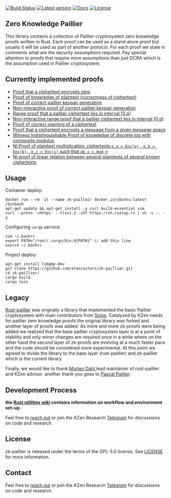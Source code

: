 [![Build Status](https://travis-ci.com/ZenGo-X/zk-paillier.svg?branch=master)](https://travis-ci.com/ZenGo-X/zk-paillier)
[![Latest version](https://img.shields.io/crates/v/zk-paillier.svg)](https://crates.io/crates/zk-paillier)
[![Docs](https://docs.rs/zk-paillier/badge.svg)](https://docs.rs/zk-paillier)
[![License](https://img.shields.io/crates/l/zk-paillier)](LICENSE)

Zero Knowledge Paillier
-------------------
This library contains a collection of Paillier cryptosystem zero knowledge proofs written in Rust. 
Each proof can be used as a stand alone proof but usually it will be used as part of another protocol. 
For each proof we state in comments what are the security assumptions required. Pay special attention to proofs that require more assumptions than just DCRA which is the assumption used in Paillier cryptosystem.

Currently implemented proofs
-------------------

* [Proof that a ciphertext encrypts zero](https://github.com/ZenGo-X/zk-paillier/blob/master/src/zkproofs/zero_enc_proof.rs)
* [Proof of knowledge of plaintext (correctness of ciphertext)](https://github.com/ZenGo-X/zk-paillier/blob/master/src/zkproofs/correct_ciphertext.rs#L109)
* [Proof of correct paillier keypair generation](https://github.com/ZenGo-X/zk-paillier/blob/master/src/zkproofs/correct_key.rs)
* [Non-interactive proof of correct paillier keypair generation](https://github.com/ZenGo-X/zk-paillier/blob/master/src/zkproofs/correct_key_ni.rs)
* [Range proof that a paillier ciphertext lies in interval [0,q]](https://github.com/ZenGo-X/zk-paillier/blob/master/src/zkproofs/range_proof.rs)
* [Non-interactive range proof that a paillier ciphertext lies in interval [0,q]](https://github.com/ZenGo-X/zk-paillier/blob/master/src/zkproofs/range_proof_ni.rs)
* [Proof of correct opening of a ciphertext](https://github.com/ZenGo-X/zk-paillier/blob/master/src/zkproofs/correct_opening.rs)
* [Proof that a ciphertext encrypts a message from a given message space](https://github.com/ZenGo-X/zk-paillier/blob/master/src/zkproofs/correct_message.rs)
* [Witness Indistinguishable Proof of knowledge of discrete log with composite modulus](https://github.com/ZenGo-X/zk-paillier/blob/master/src/zkproofs/wi_dlog_proof.rs)
* [NI Proof of plaintext multiplication: ciphertexts `e_a = Enc(a), e_b = Enc(b), e_c = Enc(c)` such that `ab = c mod n`](https://github.com/ZenGo-X/zk-paillier/blob/master/src/zkproofs/multiplication_proof.rs)
* [NI proof of linear relation between several plaintexts of several known ciphertexts](https://github.com/ZenGo-X/zk-paillier/blob/master/src/zkproofs/verlin_proof.rs)

Usage
-------------------
Container deploy:
```shell
docker run --rm -it --name zk-pailleir docker.io/ubuntu:latest /binbash
apt-get update && apt-get install -y curl build-essential vim
curl --proto '=https' --tlsv1.2 -sSf https://sh.rustup.rs | sh -s -- -y
```
Configuring `cargo` service:
```shell
vim ~/.bashrc
export PATH="/root/.cargo/bin:${PATH}" // add this line
source ~/.bashrc
```

Project deploy:
```shell
apt-get install libgmp-dev
git clone https://github.com/alexcostars/zk-paillier.git
cd zk-paillier/
cargo build
cargo test
```


Legacy 
-------------------
[Rust-paillier](https://github.com/mortendahl/rust-paillier) was orignally a library that implemented the basic Paillier cryptosystem with main contributors from [Snips](https://github.com/snipsco). Catalyzed by KZen needs for paillier zero knowledge proofs the original library was forked and another layer of proofs was added. As more and more zk-proofs were being added we realized that the base paillier cryptosystem layer is at a point of stability and only minor changes are required once in a while where on the other hand the second layer of zk-proofs are evolving at a much faster pace and the code should be considered more experimental. At this point we agreed to divide the library to the base layer (rust-paillier) and zk-paillier which is the current library. 

Finally. we would like to thank [Morten Dahl](https://github.com/mortendahl),lead maintainer of rust-paillier and KZen advisor. another thank you goes to [Pascal Paillier](https://github.com/Pascal-Paillier).

Development Process
-------------------
 **the [Rust utilities wiki](https://github.com/KZen-networks/rust-utils/wiki) contains information on workflow and environment set-up**. 

Feel free to [reach out](mailto:github@kzencorp.com) or join the KZen Research [Telegram](https://t.me/joinchat/ET1mddGXRoyCxZ-7) for discussions on code and research.

License
-------
zk-paillier is released under the terms of the GPL-3.0 license. See [LICENSE](LICENSE) for more information.

Contact
-------

Feel free to [reach out](mailto:github@kzencorp.com) or join the KZen Research [Telegram](https://t.me/joinchat/ET1mddGXRoyCxZ-7) for discussions on code and research.
